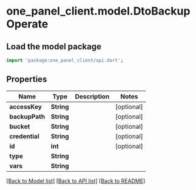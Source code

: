 # one_panel_client.model.DtoBackupOperate

## Load the model package
```dart
import 'package:one_panel_client/api.dart';
```

## Properties
Name | Type | Description | Notes
------------ | ------------- | ------------- | -------------
**accessKey** | **String** |  | [optional] 
**backupPath** | **String** |  | [optional] 
**bucket** | **String** |  | [optional] 
**credential** | **String** |  | [optional] 
**id** | **int** |  | [optional] 
**type** | **String** |  | 
**vars** | **String** |  | 

[[Back to Model list]](../README.md#documentation-for-models) [[Back to API list]](../README.md#documentation-for-api-endpoints) [[Back to README]](../README.md)


